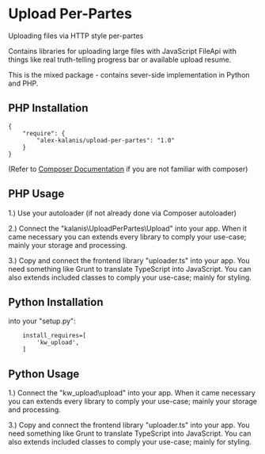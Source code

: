 # Upload Per-Partes

Uploading files via HTTP style per-partes

Contains libraries for uploading large files with JavaScript FileApi
with things like real truth-telling progress bar or available upload resume.

This is the mixed package - contains sever-side implementation in Python and PHP.

## PHP Installation

```
{
    "require": {
        "alex-kalanis/upload-per-partes": "1.0"
    }
}
```

(Refer to [Composer Documentation](https://github.com/composer/composer/blob/master/doc/00-intro.md#introduction) if you are not
familiar with composer)


## PHP Usage

1.) Use your autoloader (if not already done via Composer autoloader)

2.) Connect the "kalanis\UploadPerPartes\Upload" into your app. When it came necessary
you can extends every library to comply your use-case; mainly your storage and
processing.

3.) Copy and connect the frontend library "uploader.ts" into your app. You need
something like Grunt to translate TypeScript into JavaScript. You can also extends
included classes to comply your use-case; mainly for styling.

## Python Installation

into your "setup.py":

```
    install_requires=[
        'kw_upload',
    ]
```

## Python Usage

1.) Connect the "kw_upload\upload" into your app. When it came necessary
you can extends every library to comply your use-case; mainly your storage and
processing.

3.) Copy and connect the frontend library "uploader.ts" into your app. You need
something like Grunt to translate TypeScript into JavaScript. You can also extends
included classes to comply your use-case; mainly for styling.
